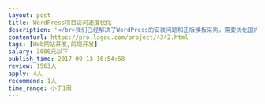```yaml
---                
layout: post       
title: WordPress项目访问速度优化           
description: '</br>我们已经解决了WordPress的安装问题和正版模板采购，需要优化国内的访问速度，版本库里已经具备了全套代码，需要去除诸如google字体等问题，网上教程也很多，我们希望有实际实施经验的熟手过来快速解决问题，从各方面提高网站的访问速度。</br>'     
contenturl: https://pro.lagou.com/project/4342.html      
tags: [Web网站开发,前端开发]            
salary: 3000元以下          
publish_time: 2017-09-13 16:54:58         
review: 1563人                   
apply: 4人                   
recommend: 1人                   
time_range: 小于1周              
---                 
```


